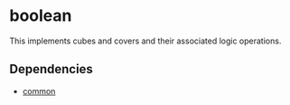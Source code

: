 # boolean

This implements cubes and covers and their associated logic operations.

## Dependencies

* [common](https://github.com/nbingham1/common.git)
